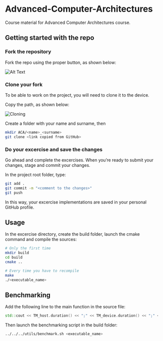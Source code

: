 # Advanced-Computer-Architectures
Course material for Advanced Computer Architectures course.

## Getting started with the repo

### Fork the repository

Fork the repo using the proper button, as shown below:

![Alt Text](https://github.com/PARCO-LAB/Advanced-Computer-Architectures/blob/main/figures/fork.png)

### Clone your fork
To be able to work on the project, you will need to clone it to the device.

Copy the path, as shown below:

![Cloning](https://github.com/PARCO-LAB/Advanced-Computer-Architectures/blob/main/figures/clone.png)

Create a folder with your name and surname, then 

```bash
mkdir ACA/<name>_<surname>
git clone <link copied from GitHub>
```

### Do your excercise and save the changes
Go ahead and complete the excercises. When you’re ready to submit your changes, stage and commit your changes.

In the project root folder, type:
```bash
git add .
git commit -m "<comment to the changes>"
git push
```

In this way, your excercise implementations are saved in your personal GitHub profile.

## Usage
In the excercise directory, create the build folder, launch the cmake command and compile the sources:
```bash
# Only the first time
mkdir build
cd build
cmake ..

# Every time you have to recompile
make
./<executable_name>
```

## Benchmarking

Add the following line to the main function in the source file:
```c++
std::cout << TM_host.duration() << ";" << TM_device.duration() << ";" << TM_host.duration() / TM_device.duration() << std::endl;
```

Then launch the benchmarking script in the build folder:
```bash
../../../utils/benchmark.sh <executable_name>
```
